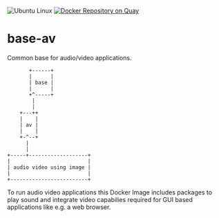 ![Ubuntu Linux](https://img.shields.io/badge/tested-ubuntu-green.svg) [![Docker Repository on Quay](https://quay.io/repository/suckowbiz/base-av/status "Docker Repository on Quay")](https://quay.io/repository/suckowbiz/base-av)

# base-av

Common base for audio/video applications.

```
       +------+
       |      |
       | base |
       |      |
       +^-----+
        |
        |
    +---++
    |    |
    | av |
    |    |
    +-^--+
      |
      |
+-----+-------------------+
|                         |
| audio video using image |
|                         |
+-------------------------+
```

To run audio video applications this Docker Image includes packages to play sound and integrate video capabilies required for GUI based applications like e.g. a web browser.